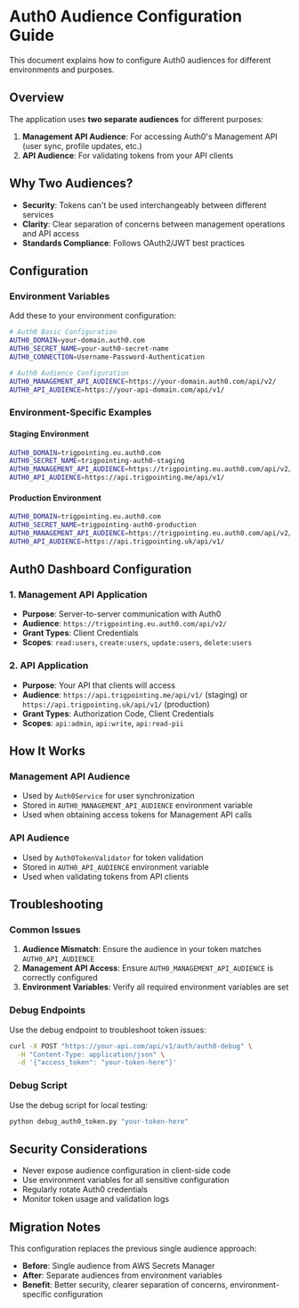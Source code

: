# Auth0 Audience Configuration Guide

This document explains how to configure Auth0 audiences for different environments and purposes.

## Overview

The application uses **two separate audiences** for different purposes:

1. **Management API Audience**: For accessing Auth0's Management API (user sync, profile updates, etc.)
2. **API Audience**: For validating tokens from your API clients

## Why Two Audiences?

- **Security**: Tokens can't be used interchangeably between different services
- **Clarity**: Clear separation of concerns between management operations and API access
- **Standards Compliance**: Follows OAuth2/JWT best practices

## Configuration

### Environment Variables

Add these to your environment configuration:

```bash
# Auth0 Basic Configuration
AUTH0_DOMAIN=your-domain.auth0.com
AUTH0_SECRET_NAME=your-auth0-secret-name
AUTH0_CONNECTION=Username-Password-Authentication

# Auth0 Audience Configuration
AUTH0_MANAGEMENT_API_AUDIENCE=https://your-domain.auth0.com/api/v2/
AUTH0_API_AUDIENCE=https://your-api-domain.com/api/v1/
```

### Environment-Specific Examples

#### Staging Environment
```bash
AUTH0_DOMAIN=trigpointing.eu.auth0.com
AUTH0_SECRET_NAME=trigpointing-auth0-staging
AUTH0_MANAGEMENT_API_AUDIENCE=https://trigpointing.eu.auth0.com/api/v2/
AUTH0_API_AUDIENCE=https://api.trigpointing.me/api/v1/
```

#### Production Environment
```bash
AUTH0_DOMAIN=trigpointing.eu.auth0.com
AUTH0_SECRET_NAME=trigpointing-auth0-production
AUTH0_MANAGEMENT_API_AUDIENCE=https://trigpointing.eu.auth0.com/api/v2/
AUTH0_API_AUDIENCE=https://api.trigpointing.uk/api/v1/
```

## Auth0 Dashboard Configuration

### 1. Management API Application
- **Purpose**: Server-to-server communication with Auth0
- **Audience**: `https://trigpointing.eu.auth0.com/api/v2/`
- **Grant Types**: Client Credentials
- **Scopes**: `read:users`, `create:users`, `update:users`, `delete:users`

### 2. API Application
- **Purpose**: Your API that clients will access
- **Audience**: `https://api.trigpointing.me/api/v1/` (staging) or `https://api.trigpointing.uk/api/v1/` (production)
- **Grant Types**: Authorization Code, Client Credentials
- **Scopes**: `api:admin`, `api:write`, `api:read-pii`

## How It Works

### Management API Audience
- Used by `Auth0Service` for user synchronization
- Stored in `AUTH0_MANAGEMENT_API_AUDIENCE` environment variable
- Used when obtaining access tokens for Management API calls

### API Audience
- Used by `Auth0TokenValidator` for token validation
- Stored in `AUTH0_API_AUDIENCE` environment variable
- Used when validating tokens from API clients

## Troubleshooting

### Common Issues

1. **Audience Mismatch**: Ensure the audience in your token matches `AUTH0_API_AUDIENCE`
2. **Management API Access**: Ensure `AUTH0_MANAGEMENT_API_AUDIENCE` is correctly configured
3. **Environment Variables**: Verify all required environment variables are set

### Debug Endpoints

Use the debug endpoint to troubleshoot token issues:
```bash
curl -X POST "https://your-api.com/api/v1/auth/auth0-debug" \
  -H "Content-Type: application/json" \
  -d '{"access_token": "your-token-here"}'
```

### Debug Script

Use the debug script for local testing:
```bash
python debug_auth0_token.py "your-token-here"
```

## Security Considerations

- Never expose audience configuration in client-side code
- Use environment variables for all sensitive configuration
- Regularly rotate Auth0 credentials
- Monitor token usage and validation logs

## Migration Notes

This configuration replaces the previous single audience approach:
- **Before**: Single audience from AWS Secrets Manager
- **After**: Separate audiences from environment variables
- **Benefit**: Better security, clearer separation of concerns, environment-specific configuration
